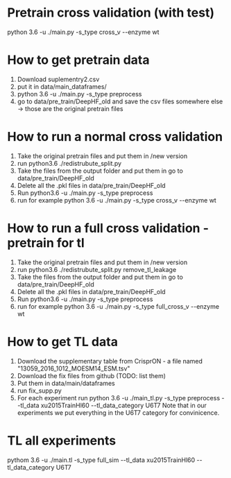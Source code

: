 # Pretrain cross validation (with test)
python 3.6 -u ./main.py -s_type cross_v --enzyme wt


# How to get pretrain data
1. Download suplementry2.csv
2. put it in data/main_dataframes/
3. python 3.6 -u ./main.py -s_type preprocess
4. go to data/pre_train/DeepHF_old and save the csv files somewhere else -> those are the original pretrain files

# How to run a normal cross validation
1. Take the original pretrain files and put them in /new version
2. run python3.6 ./redistrubute_split.py
3. Take the files from the output folder and put them in go to data/pre_train/DeepHF_old
4. Delete all the .pkl files in data/pre_train/DeepHF_old
5. Run python3.6 -u ./main.py -s_type preprocess 
6. run for example python 3.6 -u ./main.py -s_type cross_v --enzyme wt


# How to run a full cross validation - pretrain for tl
1. Take the original pretrain files and put them in /new version
2. run python3.6 ./redistrubute_split.py remove_tl_leakage
3. Take the files from the output folder and put them in go to data/pre_train/DeepHF_old
4. Delete all the .pkl files in data/pre_train/DeepHF_old
5. Run python3.6 -u ./main.py -s_type preprocess 
6. run for example python 3.6 -u ./main.py -s_type full_cross_v --enzyme wt

# How to get TL data
1. Download the supplementary table from CrisprON - a file named "13059_2016_1012_MOESM14_ESM.tsv"
2. Download the fix files from github (TODO: list them)
3. Put them in data/main/dataframes
4. run fix_supp.py
5. For each experiment run  python 3.6 -u ./main_tl.py -s_type preprocess --tl_data xu2015TrainHl60 --tl_data_category U6T7 
Note that in our experiments we put everything in the U6T7 category for convinicence.



# TL all experiments
pythom 3.6 -u ./main.tl -s_type full_sim --tl_data xu2015TrainHl60 --tl_data_category U6T7 






